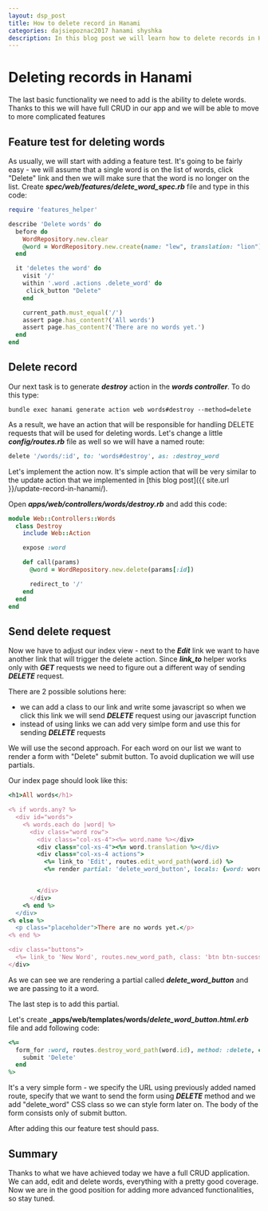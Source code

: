 ```yaml
---
layout: dsp_post
title: How to delete record in Hanami
categories: dajsiepoznac2017 hanami shyshka
description: In this blog post we will learn how to delete records in Hanami framework.
---
```


# Deleting records in Hanami

The last basic functionality we need to add is the ability to delete words. Thanks to this we will have full CRUD in our app and we will be able to move to more complicated features

## Feature test for deleting words

As usually, we will start with adding a feature test. It's going to be fairly easy - we will assume that a single word is on the list of words, click "Delete" link and then we will make sure that the word is no longer on the list. Create **_spec/web/features/delete_word_spec.rb_** file and type in this code: 

```ruby
require 'features_helper'

describe 'Delete words' do
  before do
    WordRepository.new.clear
    @word = WordRepository.new.create(name: "lew", translation: "lion")
  end  

  it 'deletes the word' do
    visit '/'
    within '.word .actions .delete_word' do
     click_button "Delete"
    end

    current_path.must_equal('/')
    assert page.has_content?('All words')
    assert page.has_content?('There are no words yet.')    
  end
end
```

## Delete record

Our next task is to generate **_destroy_** action in the **_words controller_**. To do this type:

```
bundle exec hanami generate action web words#destroy --method=delete
```

As a result, we have an action that will be responsible for handling DELETE requests that will be used for deleting words. Let's change a little **_config/routes.rb_** file as well so we will have a named route:

```ruby
delete '/words/:id', to: 'words#destroy', as: :destroy_word
```

Let's implement the action now. It's simple action that will be very similar to the update action that we implemented in [this blog post]({{ site.url }}/update-record-in-hanami/). 

Open **_apps/web/controllers/words/destroy.rb_** and add this code:

```ruby
module Web::Controllers::Words
  class Destroy
    include Web::Action

    expose :word

    def call(params)
      @word = WordRepository.new.delete(params[:id])

      redirect_to '/'       
    end
  end
end
``` 

## Send delete request

Now we have to adjust our index view - next to the **_Edit_** link we want to have another link that will trigger the delete action. Since **_link_to_** helper works only with **_GET_** requests we need to figure out a different way of sending **_DELETE_** request.

There are 2 possible solutions here:
- we can add a class to our link and write some javascript so when we click this link we will send **_DELETE_** request using our javascript function
- instead of using links we can add very simlpe form and use this for sending **_DELETE_** requests

We will use the second approach. For each word on our list we want to render a form with "Delete" submit button. To avoid duplication we will use partials.

Our index page should look like this:

```ruby
<h1>All words</h1>

<% if words.any? %>
  <div id="words">
    <% words.each do |word| %>
      <div class="word row">
        <div class="col-xs-4"><%= word.name %></div>
        <div class="col-xs-4"><%= word.translation %></div>
        <div class="col-xs-4 actions">
          <%= link_to 'Edit', routes.edit_word_path(word.id) %> 
          <%= render partial: 'delete_word_button', locals: {word: word} %>


        </div>
      </div>
    <% end %>
  </div>
<% else %>
  <p class="placeholder">There are no words yet.</p>
<% end %>

<div class="buttons">
  <%= link_to 'New Word', routes.new_word_path, class: 'btn btn-success', title: 'New Word' %>
</div>
```

As we can see we are rendering a partial called **_delete_word_button_** and we are passing to it a word.

The last step is to add this partial.

Let's create **_apps/web/templates/words/_delete_word_button.html.erb_** file and add following code:

```ruby
<%= 
  form_for :word, routes.destroy_word_path(word.id), method: :delete, class: "delete_word" do
    submit 'Delete'
  end
%>
```

It's a very simple form - we specify the URL using previously added named route, specify that we want to send the form using **_DELETE_** method and we add "delete_word" CSS class so we can style form later on. The body of the form consists only of submit button.

After adding this our feature test should pass.

## Summary

Thanks to what we have achieved today we have a full CRUD application. We can add, edit and delete words, everything with a pretty good coverage. Now we are in the good position for adding more advanced functionalities, so stay tuned.